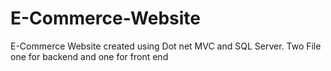 # E-Commerce-Website
E-Commerce Website created using Dot net MVC and SQL Server.
Two File one for backend and one for front end
